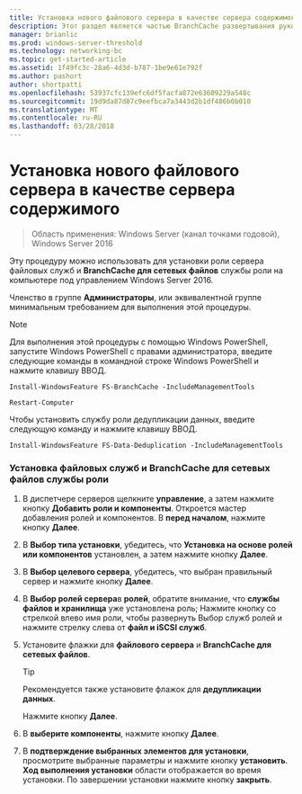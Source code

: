 ```yaml
---
title: Установка нового файлового сервера в качестве сервера содержимого
description: Этот раздел является частью BranchCache развертывания руководство для Windows Server 2016, которой показано, как развернуть BranchCache в режиме распределенного и размещенного кэша для оптимизации использования пропускной способности глобальной сети в филиалах
manager: brianlic
ms.prod: windows-server-threshold
ms.technology: networking-bc
ms.topic: get-started-article
ms.assetid: 1f49fc3c-28a6-4d3d-b787-1be9e61e792f
ms.author: pashort
author: shortpatti
ms.openlocfilehash: 53937cfc139efc6df5facfa872e63609229a548c
ms.sourcegitcommit: 19d9da87d87c9eefbca7a3443d2b1df486b0b010
ms.translationtype: MT
ms.contentlocale: ru-RU
ms.lasthandoff: 03/28/2018
---
```

# <a name="install-a-new-file-server-as-a-content-server"></a>Установка нового файлового сервера в качестве сервера содержимого

>Область применения: Windows Server (канал точками годовой), Windows Server 2016

Эту процедуру можно использовать для установки роли сервера файловых служб и **BranchCache для сетевых файлов** службы роли на компьютере под управлением Windows Server 2016.  
  
Членство в группе **Администраторы**, или эквивалентной группе минимальным требованием для выполнения этой процедуры.  
  
> [!NOTE]  
> Для выполнения этой процедуры с помощью Windows PowerShell, запустите Windows PowerShell с правами администратора, введите следующие команды в командной строке Windows PowerShell и нажмите клавишу ВВОД.  
>   
> `Install-WindowsFeature FS-BranchCache -IncludeManagementTools`  
>   
> `Restart-Computer`  
>   
> Чтобы установить службу роли дедупликации данных, введите следующую команду и нажмите клавишу ВВОД.  
>   
> `Install-WindowsFeature FS-Data-Deduplication -IncludeManagementTools`  
  
### <a name="to-install-file-services-and-the-branchcache-for-network-files-role-service"></a>Установка файловых служб и BranchCache для сетевых файлов службы роли  
  
1.  В диспетчере серверов щелкните **управление**, а затем нажмите кнопку **Добавить роли и компоненты**. Откроется мастер добавления ролей и компонентов. В **перед началом**, нажмите кнопку **Далее**.  
  
2.  В **Выбор типа установки**, убедитесь, что **Установка на основе ролей или компонентов** установлен, а затем нажмите кнопку **Далее**.  
  
3.  В **Выбор целевого сервера**, убедитесь, что выбран правильный сервер и нажмите кнопку **Далее**.  
  
4.  В **Выбор ролей сервера**в **ролей**, обратите внимание, что **службы файлов и хранилища** уже установлена роль; Нажмите кнопку со стрелкой влево имя роли, чтобы развернуть Выбор служб ролей и нажмите стрелку слева от **файл и iSCSI служб**.  
  
5.  Установите флажки для **файлового сервера** и **BranchCache для сетевых файлов**.  
  
    > [!TIP]  
    > Рекомендуется также установите флажок для **дедупликации данных**.
  
    Нажмите кнопку **Далее**.  
  
6.  В **выберите компоненты**, нажмите кнопку **Далее**.  
  
7.  В **подтверждение выбранных элементов для установки**, просмотрите выбранные параметры и нажмите кнопку **установить**. **Ход выполнения установки** области отображается во время установки. По завершении установки нажмите кнопку **закрыть**.
